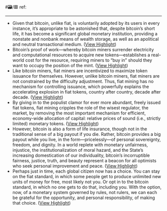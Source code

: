 #🗃/🟥 
ref: 


---

- Given that bitcoin, unlike fiat, is voluntarily adopted by its users in every instance, it’s appropriate to be astonished that, despite bitcoin’s short life, it has become a significant global monetary institution, providing a nonstate and nonbank means of wealth storage, as well as an apolitical and neutral transactional medium. ([View Highlight](https://read.readwise.io/read/01gn13wwvgf4yhpvp3bc2gbmwm))
- Bitcoin’s proof of work—whereby bitcoin miners surrender electricity and computational resources to acquire new tokens—establishes a real-world cost for the resource, requiring miners to “buy in” should they want to occupy the position of the mint. ([View Highlight](https://read.readwise.io/read/01gn13xbahz1zynsp916fz1mbf))
- Like bitcoin miners, fiat miners are incentivized to maximize token issuance for themselves. However, unlike bitcoin miners, fiat miners are not constrained by the difficulty adjustment. Thus, fiat mining has no mechanism for controlling issuance, which powerfully explains the accelerating explosion in fiat tokens, country after country, decade after decade. ([View Highlight](https://read.readwise.io/read/01gn13yt76sarpmbwwx2sgn2c1))
- By giving in to the populist clamor for ever more abundant, freely issued fiat tokens, fiat mining cripples the role of the wisest regulator, the market, by removing the most important mechanism for efficient, economy-wide allocation of capital: relative prices of sound (i.e., strictly limited) monetary tokens. ([View Highlight](https://read.readwise.io/read/01gn140y4xnehfv6q1bn834jjz))
- However, bitcoin is also a form of life insurance, though not in the traditional sense of a big payout if you die. Rather, bitcoin provides a big payout while you live, in the form—pricelessly—of personal sovereignty, freedom, and dignity. In a world replete with monetary unfairness, injustice, the institutionalization of moral hazard, and the State’s increasing domestication of our individuality, bitcoin’s incorruptible fairness, justice, truth, and beauty represent a beacon for all optimists who seek personal improvement and peace. ([View Highlight](https://read.readwise.io/read/01gn144c654cvdvf9sxx7bqb1g))
- Perhaps just in time, each global citizen now has a choice. You can stay on the fiat standard, in which some people get to produce unlimited new units of money for free, most likely not you. Or opt in to the bitcoin standard, in which no one gets to do that, including you. With the option, now, of a monetary system governed by rules, not rulers, we can each be grateful for the opportunity, and personal responsibility, of making that choice. ([View Highlight](https://read.readwise.io/read/01gn144v4nw80szsz02jc80kj0))
